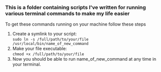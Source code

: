### This is a folder containing scripts I've written for running various terminal commands to make my life easier

To get these commands running on your machine follow these steps

1. Create a symlink to your script: \
   `sudo ln -s /full/path/to/your/file /usr/local/bin/name_of_new_command`
2. Make your file executable: \
   `chmod +x /full/path/to/your/file`
3. Now you should be able to run name_of_new_command at any time in your terminal.
